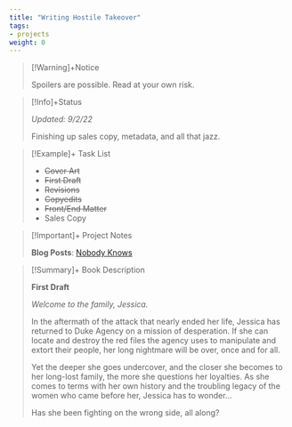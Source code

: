 ```yaml
---
title: "Writing Hostile Takeover"
tags:
- projects
weight: 0
---
```


>[!Warning]+Notice
>
> Spoilers are possible. Read at your own risk.


> [!Info]+Status
>
>*Updated: 9/2/22*
 >
> Finishing up sales copy, metadata, and all that jazz. 

>[!Example]+ Task List
>
> * ~~Cover Art~~
> * ~~First Draft~~
> * ~~Revisions~~
> * ~~Copyedits~~
> * ~~Front/End Matter~~
> * Sales Copy

>[!Important]+ Project Notes
>
> **Blog Posts**:
>[Nobody Knows](https://blog.literary.monster/post/nobody-knows/)

>[!Summary]+ Book Description
> 
> **First Draft**
>
> *_Welcome to the family, Jessica._*  
>
>In the aftermath of the attack that nearly ended her life, Jessica has returned to Duke Agency on a mission of desperation. If she can locate and destroy the red files the agency uses to manipulate and extort their people, her long nightmare will be over, once and for all.
>
>Yet the deeper she goes undercover, and the closer she becomes to her long-lost family, the more she questions her loyalties. As she comes to terms with her own history and the troubling legacy of the women who came before her, Jessica has to wonder...
>
> Has she been fighting on the wrong side, all along?






